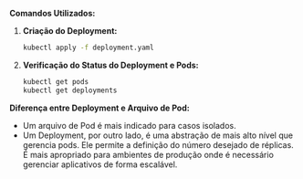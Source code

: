**Comandos Utilizados:**
1. **Criação do Deployment:**
   ```bash
   kubectl apply -f deployment.yaml
   ```

2. **Verificação do Status do Deployment e Pods:**
   ```bash
   kubectl get pods
   kubectl get deployments
   ```


**Diferença entre Deployment e Arquivo de Pod:**
- Um arquivo de Pod é mais indicado para casos isolados.
- Um Deployment, por outro lado, é uma abstração de mais alto nível que gerencia pods. Ele permite a definição do número desejado de réplicas. É mais apropriado para ambientes de produção onde é necessário gerenciar aplicativos de forma escalável.
